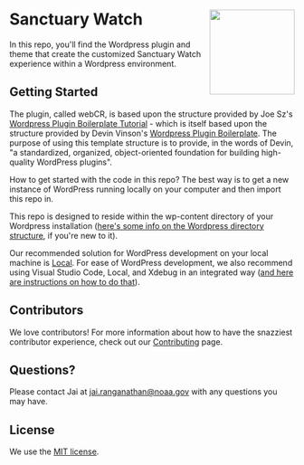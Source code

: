 # Sanctuary Watch <img align="right" width="150" height="150" src="https://github.com/user-attachments/assets/5b053a75-79e7-41d7-bc87-b906b0230771">
In this repo, you'll find the Wordpress plugin and theme that create the customized Sanctuary Watch experience within a Wordpress environment. 


## Getting Started
The plugin, called webCR, is based upon the structure provided by Joe Sz's [Wordpress Plugin Boilerplate Tutorial](https://github.com/JoeSz/WordPress-Plugin-Boilerplate-Tutorial) - which is itself based upon the structure provided by Devin Vinson's [Wordpress Plugin Boilerplate](https://github.com/DevinVinson/WordPress-Plugin-Boilerplate). The purpose of using this template structure is to provide, in the words of Devin, "a standardized, organized, object-oriented foundation for building high-quality WordPress plugins".

How to get started with the code in this repo? The best way is to get a new instance of WordPress running locally on your computer and then import this repo in.

This repo is designed to reside within the wp-content directory of your Wordpress installation ([here's some info on the Wordpress directory structure](https://www.wpbeginner.com/beginners-guide/beginners-guide-to-wordpress-file-and-directory-structure/), if you're new to it). 

Our recommended solution for WordPress development on your local machine is [Local](https://localwp.com/). For ease of WordPress development, we also recommend using Visual Studio Code, Local, and Xdebug in an integrated way ([and here are instructions on how to do that](https://webdevstudios.com/2022/10/06/debugging-wordpress/)).

## Contributors
We love contributors! For more information about how to have the snazziest contributor experience, check out our [Contributing](CONTRIBUTING.md) page.

## Questions?
Please contact Jai at jai.ranganathan@noaa.gov with any questions you may have.

## License
We use the [MIT license](LICENSE.md).

